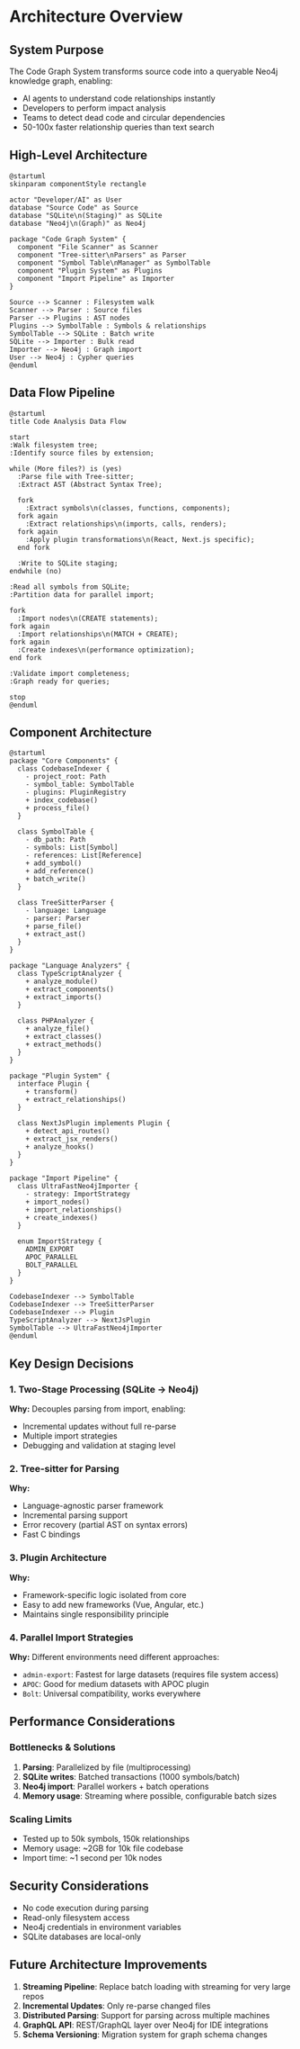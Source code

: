 # Architecture Overview

## System Purpose

The Code Graph System transforms source code into a queryable Neo4j knowledge graph, enabling:
- AI agents to understand code relationships instantly
- Developers to perform impact analysis
- Teams to detect dead code and circular dependencies
- 50-100x faster relationship queries than text search

## High-Level Architecture

```plantuml
@startuml
skinparam componentStyle rectangle

actor "Developer/AI" as User
database "Source Code" as Source
database "SQLite\n(Staging)" as SQLite
database "Neo4j\n(Graph)" as Neo4j

package "Code Graph System" {
  component "File Scanner" as Scanner
  component "Tree-sitter\nParsers" as Parser
  component "Symbol Table\nManager" as SymbolTable
  component "Plugin System" as Plugins
  component "Import Pipeline" as Importer
}

Source --> Scanner : Filesystem walk
Scanner --> Parser : Source files
Parser --> Plugins : AST nodes
Plugins --> SymbolTable : Symbols & relationships
SymbolTable --> SQLite : Batch write
SQLite --> Importer : Bulk read
Importer --> Neo4j : Graph import
User --> Neo4j : Cypher queries
@enduml
```

## Data Flow Pipeline

```plantuml
@startuml
title Code Analysis Data Flow

start
:Walk filesystem tree;
:Identify source files by extension;

while (More files?) is (yes)
  :Parse file with Tree-sitter;
  :Extract AST (Abstract Syntax Tree);

  fork
    :Extract symbols\n(classes, functions, components);
  fork again
    :Extract relationships\n(imports, calls, renders);
  fork again
    :Apply plugin transformations\n(React, Next.js specific);
  end fork

  :Write to SQLite staging;
endwhile (no)

:Read all symbols from SQLite;
:Partition data for parallel import;

fork
  :Import nodes\n(CREATE statements);
fork again
  :Import relationships\n(MATCH + CREATE);
fork again
  :Create indexes\n(performance optimization);
end fork

:Validate import completeness;
:Graph ready for queries;

stop
@enduml
```

## Component Architecture

```plantuml
@startuml
package "Core Components" {
  class CodebaseIndexer {
    - project_root: Path
    - symbol_table: SymbolTable
    - plugins: PluginRegistry
    + index_codebase()
    + process_file()
  }

  class SymbolTable {
    - db_path: Path
    - symbols: List[Symbol]
    - references: List[Reference]
    + add_symbol()
    + add_reference()
    + batch_write()
  }

  class TreeSitterParser {
    - language: Language
    - parser: Parser
    + parse_file()
    + extract_ast()
  }
}

package "Language Analyzers" {
  class TypeScriptAnalyzer {
    + analyze_module()
    + extract_components()
    + extract_imports()
  }

  class PHPAnalyzer {
    + analyze_file()
    + extract_classes()
    + extract_methods()
  }
}

package "Plugin System" {
  interface Plugin {
    + transform()
    + extract_relationships()
  }

  class NextJsPlugin implements Plugin {
    + detect_api_routes()
    + extract_jsx_renders()
    + analyze_hooks()
  }
}

package "Import Pipeline" {
  class UltraFastNeo4jImporter {
    - strategy: ImportStrategy
    + import_nodes()
    + import_relationships()
    + create_indexes()
  }

  enum ImportStrategy {
    ADMIN_EXPORT
    APOC_PARALLEL
    BOLT_PARALLEL
  }
}

CodebaseIndexer --> SymbolTable
CodebaseIndexer --> TreeSitterParser
CodebaseIndexer --> Plugin
TypeScriptAnalyzer --> NextJsPlugin
SymbolTable --> UltraFastNeo4jImporter
@enduml
```

## Key Design Decisions

### 1. Two-Stage Processing (SQLite → Neo4j)
**Why:** Decouples parsing from import, enabling:
- Incremental updates without full re-parse
- Multiple import strategies
- Debugging and validation at staging level

### 2. Tree-sitter for Parsing
**Why:**
- Language-agnostic parser framework
- Incremental parsing support
- Error recovery (partial AST on syntax errors)
- Fast C bindings

### 3. Plugin Architecture
**Why:**
- Framework-specific logic isolated from core
- Easy to add new frameworks (Vue, Angular, etc.)
- Maintains single responsibility principle

### 4. Parallel Import Strategies
**Why:** Different environments need different approaches:
- `admin-export`: Fastest for large datasets (requires file system access)
- `APOC`: Good for medium datasets with APOC plugin
- `Bolt`: Universal compatibility, works everywhere

## Performance Considerations

### Bottlenecks & Solutions
1. **Parsing**: Parallelized by file (multiprocessing)
2. **SQLite writes**: Batched transactions (1000 symbols/batch)
3. **Neo4j import**: Parallel workers + batch operations
4. **Memory usage**: Streaming where possible, configurable batch sizes

### Scaling Limits
- Tested up to 50k symbols, 150k relationships
- Memory usage: ~2GB for 10k file codebase
- Import time: ~1 second per 10k nodes

## Security Considerations

- No code execution during parsing
- Read-only filesystem access
- Neo4j credentials in environment variables
- SQLite databases are local-only

## Future Architecture Improvements

1. **Streaming Pipeline**: Replace batch loading with streaming for very large repos
2. **Incremental Updates**: Only re-parse changed files
3. **Distributed Parsing**: Support for parsing across multiple machines
4. **GraphQL API**: REST/GraphQL layer over Neo4j for IDE integrations
5. **Schema Versioning**: Migration system for graph schema changes